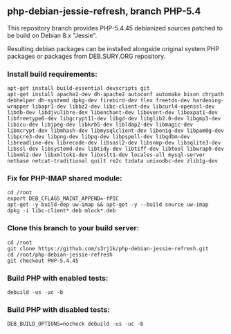 ## php-debian-jessie-refresh, branch PHP-5.4

This repository branch provides PHP-5.4.45 debianized sources patched to be build on Debian 8.x "Jessie".

Resulting debian packages can be installed alongside original system PHP packages or packages from DEB.SURY.ORG repository.

### Install build requirements:

```
apt-get install build-essential devscripts git
apt-get install apache2-dev dh-apache2 autoconf automake bison chrpath debhelper dh-systemd dpkg-dev firebird-dev flex freetds-dev hardening-wrapper libapr1-dev libbz2-dev libc-client-dev libcurl4-openssl-dev libdb-dev libdjvulibre-dev libenchant-dev libevent-dev libexpat1-dev libfreetype6-dev libgcrypt11-dev libgd-dev libglib2.0-dev libgmp3-dev libicu-dev libjpeg-dev libkrb5-dev libldap2-dev libmagic-dev libmcrypt-dev libmhash-dev libmysqlclient-dev libonig-dev libpam0g-dev libpcre3-dev libpng-dev libpq-dev libpspell-dev libqdbm-dev libreadline-dev librecode-dev libsasl2-dev libsnmp-dev libsqlite3-dev libssl-dev libsystemd-dev libtidy-dev libtiff-dev libtool libwrap0-dev libxml2-dev libxmltok1-dev libxslt1-dev locales-all mysql-server netbase netcat-traditional quilt re2c tzdata unixodbc-dev zlib1g-dev
```

### Fix for PHP-IMAP shared module:

```
cd /root
export DEB_CFLAGS_MAINT_APPEND=-fPIC
apt-get -y build-dep uw-imap && apt-get -y --build source uw-imap
dpkg -i libc-client*.deb mlock*.deb
```

### Clone this branch to your build server:

```
cd /root
git clone https://github.com/s3rj1k/php-debian-jessie-refresh.git
cd /root/php-debian-jessie-refresh
git checkout PHP-5.4.45
```

### Build PHP with enabled tests:

```
debuild -us -uc -b
```

### Build PHP with disabled tests:

```
DEB_BUILD_OPTIONS=nocheck debuild -us -uc -b
```
